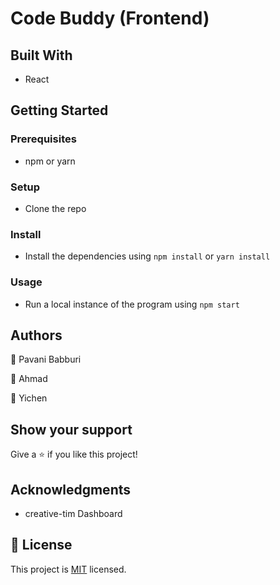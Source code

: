 # Code Buddy (Frontend)


## Built With

- React


## Getting Started

### Prerequisites
* npm or yarn

### Setup
* Clone the repo

### Install
* Install the dependencies using `npm install` or `yarn install`

### Usage
* Run a local instance of the program using `npm start`


## Authors

👤 Pavani Babburi

👤 Ahmad

👤 Yichen

## Show your support

Give a ⭐️ if you like this project!

## Acknowledgments

- creative-tim Dashboard

## 📝 License

This project is [MIT](./MIT.md) licensed.
